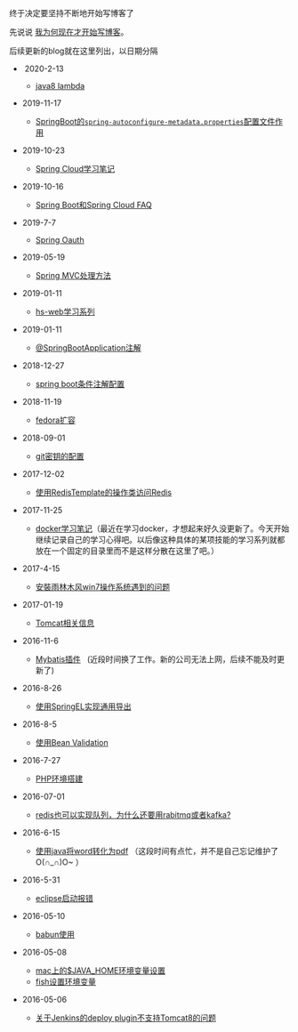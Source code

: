 终于决定要坚持不断地开始写博客了

先说说 [我为何现在才开始写博客](why-i-start-to-write-blog.md)。

后续更新的blog就在这里列出，以日期分隔

-  2020-2-13 
  
  - [java8 lambda](java/java8-lambda.md)
* 2019-11-17
  
  - [SpringBoot的`spring-autoconfigure-metadata.properties`配置文件作用](java/springboot-autoconfigure-module.md)

* 2019-10-23
  
  - [Spring Cloud学习笔记](java/spring-cloud/README.md) 

* 2019-10-16
  
  * [Spring Boot和Spring Cloud FAQ](java/spring-cloud-misc.md) 

* 2019-7-7
  
  * [Spring Oauth](java/spring-oauth.md)

* 2019-05-19
  
  - [Spring MVC处理方法](java/spring-mvc-handler-method.md)

* 2019-01-11
  
  - [hs-web学习系列](java/hs-web-study/README.md)

* 2019-01-11
  
  - [@SpringBootApplication注解](java/spring-boot-application.md)

* 2018-12-27
  
  - [spring boot条件注解配置](java/spring-boot-config.md)

* 2018-11-19
  
  * [fedora扩容](others/fedora-extend.md)

* 2018-09-01
  
  * [git密钥的配置](others/git_key.md)

* 2017-12-02
  
  * [使用RedisTemplate的操作类访问Redis](java/redis-template-usage.md)

* 2017-11-25
  
  * [docker学习笔记](docker/README.md)（最近在学习docker，才想起来好久没更新了。今天开始继续记录自己的学习心得吧。以后像这种具体的某项技能的学习系列就都放在一个固定的目录里而不是这样分散在这里了吧。）

* 2017-4-15
  
  * [安裝雨林木风win7操作系统遇到的问题](others/win7-install.md)

* 2017-01-19 
  
  * [Tomcat相关信息](java/tomcat.md)

* 2016-11-6
  
  * [Mybatis插件](../../../mybatis-plugins)
            (近段时间换了工作。新的公司无法上网，后续不能及时更新了)

* 2016-8-26
  
  * [使用SpringEL实现通用导出](java/spring-el.md)

* 2016-8-5
  
  * [使用Bean Validation](java/bean-validation.md)

* 2016-7-27
  
  * [PHP环境搭建](php/php-begin.md)

* 2016-07-01
  
  * [redis也可以实现队列，为什么还要用rabitmq或者kafka?](java/why-other-mq.md)

* 2016-6-15
  
  * [使用java将word转化为pdf](java/word-2-pdf.md)
    （这段时间有点忙，并不是自己忘记维护了O(∩_∩)O~ ）

* 2016-5-31
  
  * [eclipse启动报错](others/eclipse-startup-error.md)

* 2016-05-10
  
  * [babun使用](others/babun.md)

* 2016-05-08
  
  * [mac上的$JAVA_HOME环境变量设置](java/mac-java-home.md)
  * [fish设置环境变量](others/fish-env-variables.md)

* 2016-05-06
  
  * [关于Jenkins的deploy plugin不支持Tomcat8的问题](others/jenkins-deploy-tomcat8.md)
